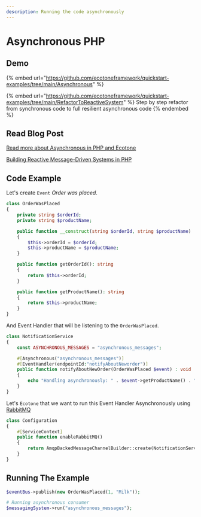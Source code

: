 ```yaml
---
description: Running the code asynchronously
---
```


# Asynchronous PHP

## Demo

{% embed url="https://github.com/ecotoneframework/quickstart-examples/tree/main/Asynchronous" %}

{% embed url="https://github.com/ecotoneframework/quickstart-examples/tree/main/RefactorToReactiveSystem" %}
Step by step refactor from synchronous code to full resilient asynchronous code
{% endembed %}

## Read Blog Post

[Read more about Asynchronous in PHP and Ecotone](https://blog.ecotone.tech/asynchronous-php/)

[Building Reactive Message-Driven Systems in PHP](../modelling/event-sourcing/installation-and-first-steps.md)

## Code Example

Let's create `Event` _Order was placed_.

```php
class OrderWasPlaced
{
    private string $orderId;
    private string $productName;

    public function __construct(string $orderId, string $productName)
    {
        $this->orderId = $orderId;
        $this->productName = $productName;
    }

    public function getOrderId(): string
    {
        return $this->orderId;
    }

    public function getProductName(): string
    {
        return $this->productName;
    }
}
```

&#x20;And Event Handler that will be listening to the `OrderWasPlaced`.

```php
class NotificationService
{
    const ASYNCHRONOUS_MESSAGES = "asynchronous_messages";

    #[Asynchronous("asynchronous_messages")]
    #[EventHandler(endpointId:"notifyAboutNeworder")]
    public function notifyAboutNewOrder(OrderWasPlaced $event) : void
    {
        echo "Handling asynchronously: " . $event->getProductName() . "\n";
    }
}
```

Let's `Ecotone` that we want to run this Event Handler Asynchronously using [RabbitMQ](https://www.rabbitmq.com/)

```php
class Configuration
{
    #[ServiceContext]
    public function enableRabbitMQ()
    {
        return AmqpBackedMessageChannelBuilder::create(NotificationService::ASYNCHRONOUS_MESSAGES);
    }
}
```

## Running The Example

```php
$eventBus->publish(new OrderWasPlaced(1, "Milk"));

# Running asynchronous consumer
$messagingSystem->run("asynchronous_messages");
```
